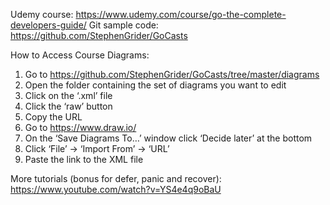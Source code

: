 Udemy course: https://www.udemy.com/course/go-the-complete-developers-guide/
Git sample code: https://github.com/StephenGrider/GoCasts

How to Access Course Diagrams:
1. Go to https://github.com/StephenGrider/GoCasts/tree/master/diagrams
2. Open the folder containing the set of diagrams you want to edit
3. Click on the ‘.xml’ file
4. Click the ‘raw’ button
5. Copy the URL
6. Go to https://www.draw.io/
7. On the ‘Save Diagrams To…’ window click ‘Decide later’ at the bottom
8. Click ‘File’ -> ‘Import From’ -> ‘URL’
9. Paste the link to the XML file

More tutorials (bonus for defer, panic and recover):
https://www.youtube.com/watch?v=YS4e4q9oBaU
